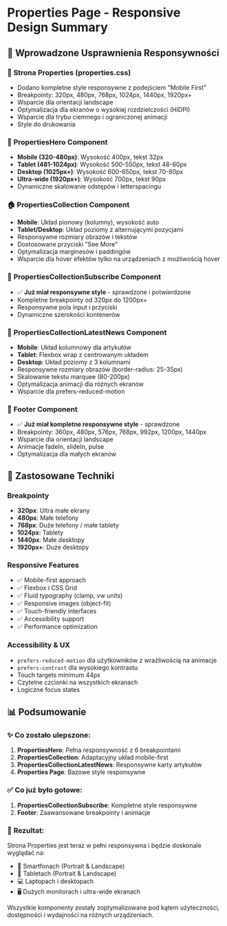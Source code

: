 # Properties Page - Responsive Design Summary

## 🎯 Wprowadzone Usprawnienia Responsywności

### 📱 **Strona Properties (properties.css)**
- Dodano kompletne style responsywne z podejściem "Mobile First"
- Breakpointy: 320px, 480px, 768px, 1024px, 1440px, 1920px+
- Wsparcie dla orientacji landscape
- Optymalizacja dla ekranów o wysokiej rozdzielczości (HiDPI)
- Wsparcie dla trybu ciemnego i ograniczonej animacji
- Style do drukowania

### 🎨 **PropertiesHero Component**
- **Mobile (320-480px)**: Wysokość 400px, tekst 32px
- **Tablet (481-1024px)**: Wysokość 500-550px, tekst 48-60px  
- **Desktop (1025px+)**: Wysokość 600-650px, tekst 70-80px
- **Ultra-wide (1920px+)**: Wysokość 700px, tekst 90px
- Dynamiczne skalowanie odstępów i letterspacingu

### 🏠 **PropertiesCollection Component**
- **Mobile**: Układ pionowy (kolumny), wysokość auto
- **Tablet/Desktop**: Układ poziomy z alternującymi pozycjami
- Responsywne rozmiary obrazów i tekstów
- Dostosowane przyciski "See More"
- Optymalizacja marginesów i paddingów
- Wsparcie dla hover efektów tylko na urządzeniach z możliwością hover

### 📧 **PropertiesCollectionSubscribe Component**
- ✅ **Już miał responsywne style** - sprawdzone i potwierdzone
- Kompletne breakpointy od 320px do 1200px+
- Responsywne pola input i przyciski
- Dynamiczne szerokości kontenerów

### 📰 **PropertiesCollectionLatestNews Component**
- **Mobile**: Układ kolumnowy dla artykułów
- **Tablet**: Flexbox wrap z centrowanym układem
- **Desktop**: Układ poziomy z 3 kolumnami
- Responsywne rozmiary obrazów (border-radius: 25-35px)
- Skalowanie tekstu marquee (80-200px)
- Optymalizacja animacji dla różnych ekranów
- Wsparcie dla prefers-reduced-motion

### 👥 **Footer Component**
- ✅ **Już miał kompletne responsywne style** - sprawdzone
- Breakpointy: 360px, 480px, 576px, 768px, 992px, 1200px, 1440px
- Wsparcie dla orientacji landscape
- Animacje fadeIn, slideIn, pulse
- Optymalizacja dla małych ekranów

## 🔧 Zastosowane Techniki

### **Breakpointy**
- **320px**: Ultra małe ekrany
- **480px**: Małe telefony  
- **768px**: Duże telefony / małe tablety
- **1024px**: Tablety
- **1440px**: Małe desktopy
- **1920px+**: Duże desktopy

### **Responsive Features**
- ✅ Mobile-first approach
- ✅ Flexbox i CSS Grid
- ✅ Fluid typography (clamp, vw units)
- ✅ Responsive images (object-fit)
- ✅ Touch-friendly interfaces
- ✅ Accessibility support
- ✅ Performance optimization

### **Accessibility & UX**
- `prefers-reduced-motion` dla użytkowników z wrażliwością na animacje
- `prefers-contrast` dla wysokiego kontrastu
- Touch targets minimum 44px
- Czytelne czcionki na wszystkich ekranach
- Logiczne focus states

## 📊 Podsumowanie

### ✨ **Co zostało ulepszone:**
1. **PropertiesHero**: Pełna responsywność z 6 breakpointami
2. **PropertiesCollection**: Adaptacyjny układ mobile-first  
3. **PropertiesCollectionLatestNews**: Responsywne karty artykułów
4. **Properties Page**: Bazowe style responsywne

### ✅ **Co już było gotowe:**
1. **PropertiesCollectionSubscribe**: Kompletne style responsywne
2. **Footer**: Zaawansowane breakpointy i animacje

### 🎯 **Rezultat:**
Strona Properties jest teraz w pełni responsywna i będzie doskonale wyglądać na:
- 📱 Smartfonach (Portrait & Landscape)
- 📱 Tabletach (Portrait & Landscape)  
- 💻 Laptopach i desktopach
- 🖥️ Dużych monitorach i ultra-wide ekranach

Wszystkie komponenty zostały zoptymalizowane pod kątem użyteczności, dostępności i wydajności na różnych urządzeniach.
